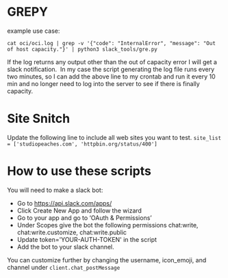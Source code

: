 # GREPY 
example use case:

```cat oci/oci.log | grep -v '{"code": "InternalError", "message": "Out of host capacity."}' | python3 slack_tools/gre.py```

If the log returns any output other than the out of capacity error I will get a slack notification. 
In my case the script generating the log file runs every two minutes, so I can add the above line to my crontab and run it every 10 min and no longer need to log into the server to see if there is finally capacity. 

# Site Snitch
Update the following line to include all web sites you want to test. 
```site_list = ['studiopeaches.com', 'httpbin.org/status/400']```


# How to use these scripts

You will need to make a slack bot:

- Go to https://api.slack.com/apps/
- Click Create New App and follow the wizard
- Go to your app and go to ‘OAuth & Permissions’
- Under Scopes give the bot the following permissions chat:write, chat:write.customize, chat:write.public
- Update token='YOUR-AUTH-TOKEN' in the script
- Add the bot to your slack channel. 

You can customize further by changing the username, icon_emoji, and channel under ```client.chat_postMessage```
